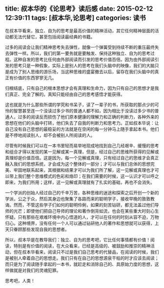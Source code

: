 title: 叔本华的《论思考》读后感
date: 2015-02-12 12:39:11
tags: [叔本华,论思考]
categories: 读书
---
在叔本华看来，独立、自为的思考是最高价值的精神活动，其它任何精神层面的活动都无法代替它，甚至包括阅读最经典的书籍。

过多的阅读会让我们精神思考失去弹性，就像一个弹簧受到持续不断的重压最终失去弹性一样。所以，我们的第一要务就是要触发、保持这种独立、自为的思考过程。这种自发的思考比任何由外部阅读而引发的思考价值百倍。因为由外部阅读引发的思考只是一种假象，实际上是别人的思考在我们头脑中的映像，我们的大脑只是成为了别人思维的游乐场，当这种思维的盛宴撤去以后，留存在我们头脑中的真正有价值的东西寥寥无几。

归根结底，只有自己的根本思想才会有真理和生命力，因为只有自己的思想才是我们真正、完全了解的。真知只能经由自己的思考感悟才能获得。

这也就是为什么那些所谓的学究和书呆子，读了一辈子的书，所获取的那点少的可怜的智慧甚至连一个没读过多少书的普通人都不如，因为相比于没读过多少书的普通人，过多的阅读反而损伤了他们原本健康的理解力和正确的判断力，各种外来的思想在他们的头脑中打转，他们失去了自我的判断力和思考力。正如叔本华说：让自己没有自己思想的最稳妥的方法就是在空闲的每一分钟马上随手拿起本书。他们是不停地阅读别人，却不会被别人所阅读的人。

尽管有时候我们可以在一本书里轻而易举地现成地找到自己几经艰辛、缓慢的思考和组合才得以发现的某一见解或某一真理，但是，经过自己的思维所获得的见解或真理却是价值百倍。这是因为，每一个见解或真理，只有经过自己的思维才会真正融入我们的思想系统，才会成为这个整体的一部分；才可以与我们总体的思想完美、牢固地联系起来，其根据和结果才可以为我们所了解，这一见解或真理也才可以带上我们整个思维模式的色彩和烙印；在我们需要的时候，这一认识才可以呼之即来，为我们所用；这样，这一见解或真理就有了扎实的基础，再也不会消失。

一个学派的创始人经过自己的千辛万苦，各种思维的迷途和探索之后开创一个新的学派，公之于众，然后其身边也聚集了各路而来的聪明学子，接收早晚的敦敦教诲。然而，不管这些学子们如何的聪明伶俐，如果的刻苦钻研，都无法盖过他们导师的光芒；即使他们把自己导师的理论和著作倒背如流，也会在某些重大时刻心生怀疑。只有那些在艰难环境中内心悟道的人，才可以在任何的时刻从容不迫，万物归心。这种境界，没有任何一个人可以通过钻研他人的著作和思想就可以获得，上天只眷顾那些发现自我的思想者。

所以，叔本华是在教导我们：独立、自为的思考吧，它比任何事情都有价值！阅读，特别是有价值的阅读，在大众看来，已经是高级的、被鼓励和推崇的精神活动，但在叔本华看来，阅读只不过是我们自己思考的代替品，在阅读的时候，我们是被别人牵着自己的思想走。我们只有在自己的思想源泉干枯的时才应该去阅读；而只是为了阅读随手拿起的一本书，就赶走和消除自己的、具原始力度的思想，这样做就是对我们的灵魂犯罪。

思考吧，人类！
